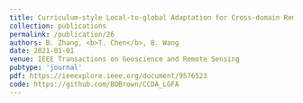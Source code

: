 ```yaml
---
title: Curriculum-style Local-to-global Adaptation for Cross-domain Remote Sensing Image Segmentation
collection: publications
permalink: /publication/26
authors: B. Zhang, <b>T. Chen</b>, B. Wang
date: 2021-01-01
venue: IEEE Transactions on Geoscience and Remote Sensing
pubtype: 'journal'
pdf: https://ieeexplore.ieee.org/document/9576523
code: https://github.com/BOBrown/CCDA_LGFA
---
```


<!-- paperurl: 'http://academicpages.github.io/files/paper1.pdf'
citation: 'Your Name, You. (2009). &quot;Paper Title Number 1.&quot; <i>Journal 1</i>. 1(1).' -->
<!-- [Download paper here](http://academicpages.github.io/files/paper1.pdf) -->
